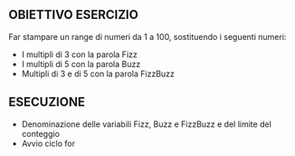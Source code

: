 ## OBIETTIVO ESERCIZIO

Far stampare un range di numeri da 1 a 100, sostituendo i seguenti numeri:
- I multipli di 3 con la parola Fizz
- I multipli di 5 con la parola Buzz
- Multipli di 3 e di 5 con la parola FizzBuzz


## ESECUZIONE

- Denominazione delle variabili Fizz, Buzz e FizzBuzz e del limite del conteggio
- Avvio ciclo for 